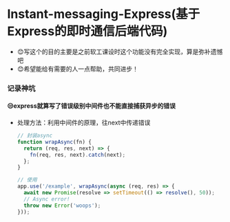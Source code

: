 # Instant-messaging-Express(基于Express的即时通信后端代码)
- 😊写这个的目的主要是之前软工课设时这个功能没有完全实现，算是弥补遗憾吧
- 😊希望能给有需要的人一点帮助，共同进步！

### 记录神坑
#### 😒express就算写了错误级别中间件也不能直接捕获异步的错误
- 处理方法：利用中间件的原理，往next中传递错误
  ```typescript
  // 封装async
  function wrapAsync(fn) {
    return (req, res, next) => {
      fn(req, res, next).catch(next);
    };
  }

  // 使用
  app.use('/example', wrapAsync(async (req, res) => {
    await new Promise(resolve => setTimeout(() => resolve(), 50));
    // Async error!
    throw new Error('woops');
  }));